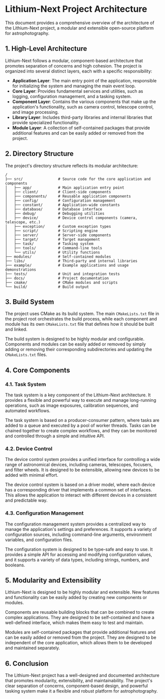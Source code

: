 
# Lithium-Next Project Architecture

This document provides a comprehensive overview of the architecture of the Lithium-Next project, a modular and extensible open-source platform for astrophotography.

## 1. High-Level Architecture

Lithium-Next follows a modular, component-based architecture that promotes separation of concerns and high cohesion. The project is organized into several distinct layers, each with a specific responsibility:

- **Application Layer**: The main entry point of the application, responsible for initializing the system and managing the main event loop.
- **Core Layer**: Provides fundamental services and utilities, such as logging, configuration management, and a tasking system.
- **Component Layer**: Contains the various components that make up the application's functionality, such as camera control, telescope control, and image processing.
- **Library Layer**: Includes third-party libraries and internal libraries that provide specialized functionality.
- **Module Layer**: A collection of self-contained packages that provide additional features and can be easily added or removed from the project.

## 2. Directory Structure

The project's directory structure reflects its modular architecture:

```
/
├── src/                # Source code for the core application and components
│   ├── app/            # Main application entry point
│   ├── client/         # Client-side components
│   ├── components/     # Reusable application components
│   ├── config/         # Configuration management
│   ├── constant/       # Application-wide constants
│   ├── database/       # Database interface
│   ├── debug/          # Debugging utilities
│   ├── device/         # Device control components (camera, telescope, etc.)
│   ├── exception/      # Custom exception types
│   ├── script/         # Scripting engine
│   ├── server/         # Server-side components
│   ├── target/         # Target management
│   ├── task/           # Tasking system
│   ├── tools/          # Command-line tools
│   └── utils/          # Utility functions
├── modules/            # Self-contained modules
├── libs/               # Third-party and internal libraries
├── example/            # Example applications and usage demonstrations
├── tests/              # Unit and integration tests
├── docs/               # Project documentation
├── cmake/              # CMake modules and scripts
└── build/              # Build output
```

## 3. Build System

The project uses CMake as its build system. The main `CMakeLists.txt` file in the project root orchestrates the build process, while each component and module has its own `CMakeLists.txt` file that defines how it should be built and linked.

The build system is designed to be highly modular and configurable. Components and modules can be easily added or removed by simply adding or removing their corresponding subdirectories and updating the `CMakeLists.txt` files.

## 4. Core Components

### 4.1. Task System

The task system is a key component of the Lithium-Next architecture. It provides a flexible and powerful way to execute and manage long-running operations, such as image exposures, calibration sequences, and automated workflows.

The task system is based on a producer-consumer pattern, where tasks are added to a queue and executed by a pool of worker threads. Tasks can be chained together to create complex workflows, and they can be monitored and controlled through a simple and intuitive API.

### 4.2. Device Control

The device control system provides a unified interface for controlling a wide range of astronomical devices, including cameras, telescopes, focusers, and filter wheels. It is designed to be extensible, allowing new devices to be added with minimal effort.

The device control system is based on a driver model, where each device has a corresponding driver that implements a common set of interfaces. This allows the application to interact with different devices in a consistent and predictable way.

### 4.3. Configuration Management

The configuration management system provides a centralized way to manage the application's settings and preferences. It supports a variety of configuration sources, including command-line arguments, environment variables, and configuration files.

The configuration system is designed to be type-safe and easy to use. It provides a simple API for accessing and modifying configuration values, and it supports a variety of data types, including strings, numbers, and booleans.

## 5. Modularity and Extensibility

Lithium-Next is designed to be highly modular and extensible. New features and functionality can be easily added by creating new components or modules.

Components are reusable building blocks that can be combined to create complex applications. They are designed to be self-contained and have a well-defined interface, which makes them easy to test and maintain.

Modules are self-contained packages that provide additional features and can be easily added or removed from the project. They are designed to be independent of the core application, which allows them to be developed and maintained separately.

## 6. Conclusion

The Lithium-Next project has a well-designed and documented architecture that promotes modularity, extensibility, and maintainability. The project's clear separation of concerns, component-based design, and powerful tasking system make it a flexible and robust platform for astrophotography.
